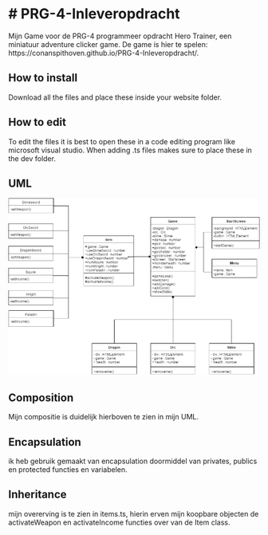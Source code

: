 <h1># PRG-4-Inleveropdracht</h1>
Mijn Game voor de PRG-4 programmeer opdracht
Hero Trainer, een miniatuur adventure clicker game.
De game is hier te spelen: https://conanspithoven.github.io/PRG-4-Inleveropdracht/.

<h2>How to install</h2>
Download all the files and place these inside your website folder.

<h2>How to edit</h2>
To edit the files it is best to open these in a code editing program like microsoft visual studio.
When adding .ts files makes sure to place these in the dev folder.

<h2>UML</h2>
<img src= "Hero Trainer UML.png">

<h2>Composition</h2>
Mijn compositie is duidelijk hierboven te zien in mijn UML.

<h2>Encapsulation</h2>
ik heb gebruik gemaakt van encapsulation doormiddel van privates, publics en protected functies en variabelen.

<h2>Inheritance</h2>
mijn overerving is te zien in items.ts, hierin erven mijn koopbare objecten de activateWeapon en activateIncome functies over van de Item class.
